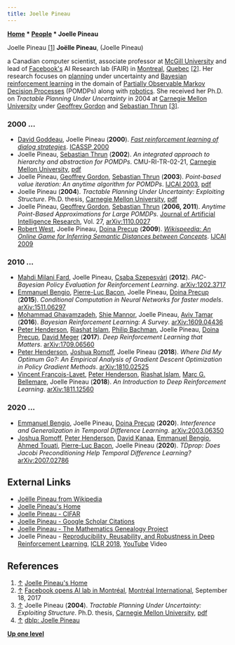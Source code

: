 ```yaml
---
title: Joelle Pineau
---
```

**[Home](Home "Home") \* [People](People "People") \* Joelle Pineau**



 [](http://www.cs.mcgill.ca/~jpineau/) Joelle Pineau <a id="cite-note-1" href="#cite-ref-1">[1]</a> 
**Joëlle Pineau**, (Joelle Pineau)  

a Canadian computer scientist, associate professor at [McGill University](McGill_University "McGill University") and lead of [Facebook's](https://en.wikipedia.org/wiki/Facebook) AI Research lab (FAIR) in [Montreal](https://en.wikipedia.org/wiki/Montreal), [Quebec](https://en.wikipedia.org/wiki/Quebec) <a id="cite-note-2" href="#cite-ref-2">[2]</a>. 
Her research focuses on [planning](Planning "Planning") under uncertainty and [Bayesian](https://en.wikipedia.org/wiki/Bayes%27_theorem) [reinforcement learning](Reinforcement_Learning "Reinforcement Learning") in the domain of [Partially Observable Markov Decision Processes](https://en.wikipedia.org/wiki/Partially_observable_Markov_decision_process) (POMDPs) along with [robotics](https://en.wikipedia.org/wiki/Robotics). 
She received her Ph.D. on *Tractable Planning Under Uncertainty* in 2004 at [Carnegie Mellon University](Carnegie_Mellon_University "Carnegie Mellon University") under [Geoffrey Gordon](index.php?title=Geoffrey_Gordon&action=edit&redlink=1 "Geoffrey Gordon (page does not exist)") and [Sebastian Thrun](Sebastian_Thrun "Sebastian Thrun") <a id="cite-note-3" href="#cite-ref-3">[3]</a>. 



### 2000 ...


* [David Goddeau](https://dblp.org/pid/30/2136.html), Joelle Pineau (**2000**). *[Fast reinforcement learning of dialog strategies](https://ieeexplore.ieee.org/document/859189)*. [ICASSP 2000](https://dblp.uni-trier.de/db/conf/icassp/icassp2000.html#GoddeauP00)
* Joelle Pineau, [Sebastian Thrun](Sebastian_Thrun "Sebastian Thrun") (**2002**). *An integrated approach to hierarchy and abstraction for POMDPs*. CMU-RI-TR-02-21, [Carnegie Mellon University](Carnegie_Mellon_University "Carnegie Mellon University"), [pdf](https://www.cs.mcgill.ca/~jpineau/files/jpineau-tr-02-21.pdf)
* Joelle Pineau, [Geoffrey Gordon](index.php?title=Geoffrey_Gordon&action=edit&redlink=1 "Geoffrey Gordon (page does not exist)"), [Sebastian Thrun](Sebastian_Thrun "Sebastian Thrun") (**2003**). *Point-based value iteration: An anytime algorithm for POMDPs*. [IJCAI 2003](Conferences#IJCAI2003 "Conferences"), [pdf](http://www.fore.robot.cc/papers/Pineau03a.pdf)
* Joelle Pineau (**2004**). *Tractable Planning Under Uncertainty: Exploiting Structure*. Ph.D. thesis, [Carnegie Mellon University](Carnegie_Mellon_University "Carnegie Mellon University"), [pdf](https://www.cs.mcgill.ca/~jpineau/files/jpineau-thesis.pdf)
* Joelle Pineau, [Geoffrey Gordon](index.php?title=Geoffrey_Gordon&action=edit&redlink=1 "Geoffrey Gordon (page does not exist)"), [Sebastian Thrun](Sebastian_Thrun "Sebastian Thrun") (**2006, 2011**). *Anytime Point-Based Approximations for Large POMDPs*. [Journal of Artificial Intelligence Research](https://en.wikipedia.org/wiki/Journal_of_Artificial_Intelligence_Research), Vol. 27, [arXiv:1110.0027](https://arxiv.org/abs/1110.0027)
* [Robert West](https://scholar.google.com/citations?user=ZiFn598AAAAJ), Joelle Pineau, [Doina Precup](Doina_Precup "Doina Precup") (**2009**). *[Wikispeedia: An Online Game for Inferring Semantic Distances between Concepts](https://www.semanticscholar.org/paper/Wikispeedia%3A-An-Online-Game-for-Inferring-Semantic-West-Pineau/bfda484fe2860682f1b8410e1f0835562eba2662)*. [IJCAI 2009](Conferences#IJCAI2009 "Conferences")


### 2010 ...


* [Mahdi Milani Fard](https://scholar.google.com/citations?user=iuCvTuIAAAAJ&hl=en), Joelle Pineau, [Csaba Szepesvári](Csaba_Szepesv%C3%A1ri "Csaba Szepesvári") (**2012**). *PAC-Bayesian Policy Evaluation for Reinforcement Learning*. [arXiv:1202.3717](https://arxiv.org/abs/1202.3717)
* [Emmanuel Bengio](https://scholar.google.ca/citations?user=yVtSOt8AAAAJ&hl=en), [Pierre-Luc Bacon](https://scholar.google.ca/citations?user=9H77FYYAAAAJ&hl=en), Joelle Pineau, [Doina Precup](Doina_Precup "Doina Precup") (**2015**). *Conditional Computation in Neural Networks for faster models*. [arXiv:1511.06297](https://arxiv.org/abs/1511.06297)
* [Mohammad Ghavamzadeh](https://scholar.google.com/citations?user=K7XB_tsAAAAJ&hl=en), [Shie Mannor](https://scholar.google.com/citations?user=q1HlbIUAAAAJ), Joelle Pineau, [Aviv Tamar](https://scholar.google.co.il/citations?user=kppa2vgAAAAJ&hl=en) (**2016**). *Bayesian Reinforcement Learning: A Survey*. [arXiv:1609.04436](https://arxiv.org/abs/1609.04436)
* [Peter Henderson](https://scholar.google.com/citations?user=dy_JBs0AAAAJ&hl=en), [Riashat Islam](https://scholar.google.ca/citations?user=2_4Rs44AAAAJ&hl=en), [Philip Bachman](index.php?title=Philip_Bachman&action=edit&redlink=1 "Philip Bachman (page does not exist)"), Joelle Pineau, [Doina Precup](Doina_Precup "Doina Precup"), [David Meger](https://scholar.google.ca/citations?user=gFwEytkAAAAJ&hl=en) (**2017**). *Deep Reinforcement Learning that Matters*. [arXiv:1709.06560](https://arxiv.org/abs/1709.06560)
* [Peter Henderson](https://scholar.google.com/citations?user=dy_JBs0AAAAJ&hl=en), [Joshua Romoff](https://scholar.google.ca/citations?user=4C5wrXIAAAAJ&hl=en), Joelle Pineau (**2018**). *Where Did My Optimum Go?: An Empirical Analysis of Gradient Descent Optimization in Policy Gradient Methods*. [arXiv:1810.02525](https://arxiv.org/abs/1810.02525)
* [Vincent Francois-Lavet](https://scholar.google.com/citations?user=n12uNYcAAAAJ&hl=en), [Peter Henderson](https://scholar.google.com/citations?user=dy_JBs0AAAAJ&hl=en), [Riashat Islam](https://scholar.google.ca/citations?user=2_4Rs44AAAAJ&hl=en), [Marc G. Bellemare](https://scholar.google.com/citations?user=uyYPun0AAAAJ&hl=en), Joelle Pineau (**2018**). *An Introduction to Deep Reinforcement Learning*. [arXiv:1811.12560](https://arxiv.org/abs/1811.12560)


### 2020 ...


* [Emmanuel Bengio](https://scholar.google.ca/citations?user=yVtSOt8AAAAJ&hl=en), Joelle Pineau, [Doina Precup](Doina_Precup "Doina Precup") (**2020**). *Interference and Generalization in Temporal Difference Learning*. [arXiv:2003.06350](https://arxiv.org/abs/2003.06350)
* [Joshua Romoff](https://scholar.google.ca/citations?user=4C5wrXIAAAAJ&hl=en), [Peter Henderson](https://scholar.google.com/citations?user=dy_JBs0AAAAJ&hl=en), [David Kanaa](https://scholar.google.com/citations?user=HUmLDxcAAAAJ&hl=en), [Emmanuel Bengio](https://scholar.google.ca/citations?user=yVtSOt8AAAAJ&hl=en), [Ahmed Touati](https://scholar.google.com/citations?user=D4LT5xAAAAAJ&hl=en), [Pierre-Luc Bacon](https://scholar.google.ca/citations?user=9H77FYYAAAAJ&hl=en), Joelle Pineau (**2020**). *TDprop: Does Jacobi Preconditioning Help Temporal Difference Learning?* [arXiv:2007.02786](https://arxiv.org/abs/2007.02786)


## External Links


* [Joëlle Pineau from Wikipedia](https://en.wikipedia.org/wiki/Jo%C3%ABlle_Pineau)
* [Joelle Pineau's Home](https://www.cs.mcgill.ca/~jpineau/)
* [Joelle Pineau - CIFAR](https://cifar.ca/bios/joelle-pineau-2/)
* [Joelle Pineau - Google Scholar Citations](https://scholar.google.com/citations?user=CEt6_mMAAAAJ&hl=en)
* [Joelle Pineau - The Mathematics Genealogy Project](https://www.genealogy.math.ndsu.nodak.edu/id.php?id=101768)
* Joelle Pineau - [Reproducibility, Reusability, and Robustness in Deep Reinforcement Learning](https://iclr.cc/Conferences/2018/Schedule?showEvent=346), [ICLR 2018](https://iclr.cc/Conferences/2018/Schedule?type=Invited%20Talk), [YouTube](https://en.wikipedia.org/wiki/YouTube) Video


 
## References


1. <a id="cite-ref-1" href="#cite-note-1">↑</a> [Joelle Pineau's Home](https://www.cs.mcgill.ca/~jpineau/)
2. <a id="cite-ref-2" href="#cite-note-2">↑</a> [Facebook opens AI lab in Montréal](https://www.montrealinternational.com/en/news/facebook-opens-ai-lab-in-montreal/), [Montréal International](https://en.wikipedia.org/wiki/Montr%C3%A9al_International), September 18, 2017
3. <a id="cite-ref-3" href="#cite-note-3">↑</a> Joelle Pineau (**2004**). *Tractable Planning Under Uncertainty: Exploiting Structure*. Ph.D. thesis, [Carnegie Mellon University](Carnegie_Mellon_University "Carnegie Mellon University"), [pdf](https://www.cs.mcgill.ca/~jpineau/files/jpineau-thesis.pdf)
4. <a id="cite-ref-4" href="#cite-note-4">↑</a> [dblp: Joelle Pineau](https://dblp.uni-trier.de/pid/p/JoellePineau.html)

**[Up one level](People "People")**







 
